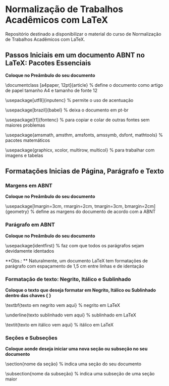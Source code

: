 # Normalização de Trabalhos Acadêmicos com LaTeX
Repositório destinado a disponibilizar o material do curso de Normalização de Trabalhos Acadêmicos com LaTeX.

## Passos Iniciais em um documento ABNT no LaTeX: Pacotes Essenciais

**Coloque no Preâmbulo do seu documento**

\documentclass [a4paper, 12pt]{article} % define o documento como artigo de papel tamanho A4 e tamanho de fonte 12

\usepackage[utf8]{inputenc} % permite o uso de acentuação

\usepackage[brazil]{babel} % deixa o documento em pt-br

\usepackage[t1]{fontenc} % para copiar e colar de outras fontes sem maiores problemas

\usepackage{amsmath, amsthm, amsfonts, amssymb, dsfont, mathtools} % pacotes matemáticos

\usepackage{graphicx, xcolor, multirow, multicol} % para trabalhar com imagens e tabelas

## Formatações Inicias de Página, Parágrafo e Texto

### Margens em ABNT

**Coloque no Preâmbulo do seu documento**

\usepackage[lmargin=3cm, rmargin=2cm, tmargin=3cm, bmargin=2cm]{geometry} % define as margens do documento de acordo com a ABNT

### Parágrafo em ABNT

**Coloque no Preâmbulo do seu documento**

\usepackage{identfirst} % faz com que todos os parágrafos sejam devidamente identados

**Obs.: ** Naturalmente, um documento LaTeX tem formatações de parágrafo com espaçamento de 1,5 cm entre linhas e de identação

### Formatação de texto: Negrito, Itálico e Sublinhado

**Coloque o texto que deseja formatar em Negrito, Itálico ou Sublinhado dentro das chaves { }**

\textbf{texto em negrito vem aqui} % negrito em LaTeX

\underline{texto sublinhado vem aqui} % sublinhado em LaTeX

\textit{texto em itálico vem aqui} % itálico em LaTeX

### Seções e Subseções

**Coloque aonde deseja iniciar uma nova seção ou subseção no seu documento**

\section{nome da seção} % indica uma seção do seu documento

\subsection{nome da subseção} % indica uma subseção de uma seção maior
